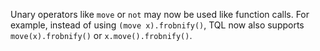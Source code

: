 Unary operators like `move` or `not` may now be used like function calls. For
example, instead of using `(move x).frobnify()`, TQL now also supports
`move(x).frobnify()` or `x.move().frobnify()`.
